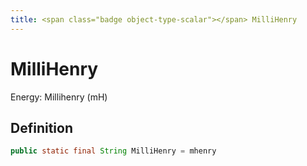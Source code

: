 ```yaml
---
title: <span class="badge object-type-scalar"></span> MilliHenry
---
```

# <span class="badge object-type-scalar"></span> MilliHenry

Energy: Millihenry (mH)

## Definition

```java
public static final String MilliHenry = mhenry
```
